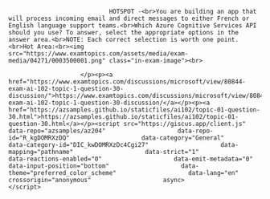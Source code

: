 <p class="card-text">
							
								HOTSPOT -<br>You are building an app that will process incoming email and direct messages to either French or English language support teams.<br>Which Azure Cognitive Services API should you use? To answer, select the appropriate options in the answer area.<br>NOTE: Each correct selection is worth one point.<br>Hot Area:<br><img src="https://www.examtopics.com/assets/media/exam-media/04271/0003500001.png" class="in-exam-image"><br>
							
						</p><p><a href="https://www.examtopics.com/discussions/microsoft/view/80844-exam-ai-102-topic-1-question-30-discussion/">https://www.examtopics.com/discussions/microsoft/view/80844-exam-ai-102-topic-1-question-30-discussion/</a></p><p><a href="https://azsamples.github.io/staticfiles/ai102/topic-01-question-30.html">https://azsamples.github.io/staticfiles/ai102/topic-01-question-30.html</a></p><script src="https://giscus.app/client.js"                    data-repo="azsamples/az204"                    data-repo-id="R_kgDOMRXzDQ"                    data-category="General"                    data-category-id="DIC_kwDOMRXzDc4Cgi27"                    data-mapping="pathname"                    data-strict="1"                    data-reactions-enabled="0"                    data-emit-metadata="0"                    data-input-position="bottom"                    data-theme="preferred_color_scheme"                    data-lang="en"                    crossorigin="anonymous"                    async>                    </script>